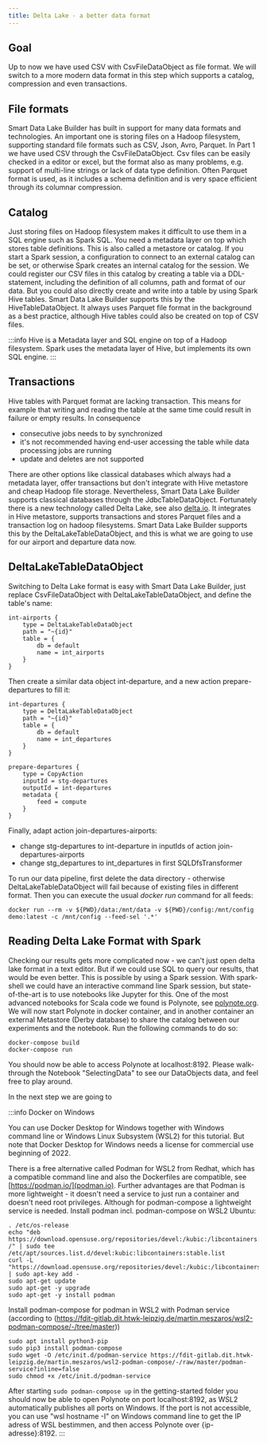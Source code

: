 ```yaml
---
title: Delta Lake - a better data format
---
```


## Goal

Up to now we have used CSV with CsvFileDataObject as file format. We will switch to a more modern data format in this step which supports a catalog, compression and even transactions.

## File formats

Smart Data Lake Builder has built in support for many data formats and technologies. 
An important one is storing files on a Hadoop filesystem, supporting standard file formats such as CSV, Json, Avro, Parquet.
In Part 1 we have used CSV through the CsvFileDataObject. Csv files can be easily checked in a editor or excel, but the format also as many problems, e.g. support of multi-line strings or lack of data type definition.
Often Parquet format is used, as it includes a schema definition and is very space efficient through its columnar compression.

## Catalog

Just storing files on Hadoop filesystem makes it difficult to use them in a SQL engine such as Spark SQL. You need a metadata layer on top which stores table definitions. This is also called a metastore or catalog.
If you start a Spark session, a configuration to connect to an external catalog can be set, or otherwise Spark creates an internal catalog for the session.
We could register our CSV files in this catalog by creating a table via a DDL-statement, including the definition of all columns, path and format of our data.
But you could also directly create and write into a table by using Spark Hive tables. 
Smart Data Lake Builder supports this by the HiveTableDataObject. It always uses Parquet file format in the background as a best practice, although Hive tables could also be created on top of CSV files.

:::info
Hive is a Metadata layer and SQL engine on top of a Hadoop filesystem. Spark uses the metadata layer of Hive, but implements its own SQL engine.
:::

## Transactions

Hive tables with Parquet format are lacking transaction. This means for example that writing and reading the table at the same time could result in failure or empty results. 
In consequence 
* consecutive jobs needs to by synchronized
* it's not recommended having end-user accessing the table while data processing jobs are running
* update and deletes are not supported

There are other options like classical databases which always had a metadata layer, offer transactions but don't integrate with Hive metastore and cheap Hadoop file storage.
Nevertheless, Smart Data Lake Builder supports classical databases through the JdbcTableDataObject.
Fortunately there is a new technology called Delta Lake, see also [delta.io](https://delta.io/). It integrates in Hive metastore, supports transactions and stores Parquet files and a transaction log on hadoop filesystems.
Smart Data Lake Builder supports this by the DeltaLakeTableDataObject, and this is what we are going to use for our airport and departure data now.

## DeltaLakeTableDataObject

Switching to Delta Lake format is easy with Smart Data Lake Builder, just replace CsvFileDataObject with DeltaLakeTableDataObject, and define the table's name:

    int-airports {
        type = DeltaLakeTableDataObject
        path = "~{id}"
        table = {
            db = default
            name = int_airports
        }
    }

Then create a similar data object int-departure, and a new action prepare-departures to fill it:

    int-departures {
        type = DeltaLakeTableDataObject
        path = "~{id}"
        table = {
            db = default
            name = int_departures
        }
    }
    
    prepare-departures {
        type = CopyAction
        inputId = stg-departures
        outputId = int-departures
        metadata {
            feed = compute
        }
    }

Finally, adapt action join-departures-airports:
* change stg-departures to int-departure in inputIds of action join-departures-airports
* change stg_departures to int_departures in first SQLDfsTransformer

To run our data pipeline, first delete the data directory - otherwise DeltaLakeTableDataObject will fail because of existing files in different format.
Then you can execute the usual *docker run* command for all feeds:

    docker run --rm -v ${PWD}/data:/mnt/data -v ${PWD}/config:/mnt/config demo:latest -c /mnt/config --feed-sel '.*'

## Reading Delta Lake Format with Spark

Checking our results gets more complicated now - we can't just open delta lake format in a text editor.
But if we could use SQL to query our results, that would be even better. This is possible by using a Spark session.
With spark-shell we could have an interactive command line Spark session, but state-of-the-art is to use notebooks like Jupyter for this.
One of the most advanced notebooks for Scala code we found is Polynote, see [polynote.org](https://polynote.org/).
We will now start Polynote in docker container, and in another container an external Metastore (Derby database) to share the catalog between our experiments and the notebook.
Run the following commands to do so:

    docker-compose build
    docker-compose run

You should now be able to access Polynote at localhost:8192. Please walk-through the Notebook "SelectingData" to see our DataObjects data, and feel free to play around. 

In the next step we are going to 

:::info Docker on Windows

You can use Docker Desktop for Windows together with Windows command line or Windows Linux Subsystem (WSL2) for this tutorial. But note that Docker Desktop for Windows needs a license for commercial use 
beginning of 2022.

There is a free alternative called Podman for WSL2 from Redhat, which has a compatible command line and also the Dockerfiles are compatible, see [https://podman.io/](podman.io).
Further advantages are that Podman is more lightweight - it doesn't need a service to just run a container and doesn't need root privileges. 
Although for podman-compose a lightweight service is needed.
Install podman incl. podman-compose on WSL2 Ubuntu:

    . /etc/os-release
    echo "deb https://download.opensuse.org/repositories/devel:/kubic:/libcontainers:/stable/xUbuntu_${VERSION_ID}/ /" | sudo tee /etc/apt/sources.list.d/devel:kubic:libcontainers:stable.list
    curl -L "https://download.opensuse.org/repositories/devel:/kubic:/libcontainers:/stable/xUbuntu_${VERSION_ID}/Release.key" | sudo apt-key add -
    sudo apt-get update
    sudo apt-get -y upgrade
    sudo apt-get -y install podman

Install podman-compose for podman in WSL2 with Podman service (according to (https://fdit-gitlab.dit.htwk-leipzig.de/martin.meszaros/wsl2-podman-compose/-/tree/master))
 
    sudo apt install python3-pip
    sudo pip3 install podman-compose
    sudo wget -O /etc/init.d/podman-service https://fdit-gitlab.dit.htwk-leipzig.de/martin.meszaros/wsl2-podman-compose/-/raw/master/podman-service?inline=false
    sudo chmod +x /etc/init.d/podman-service

After starting `sudo podman-compose up` in the getting-started folder you should now be able to open Polynote on port localhost:8192, 
as WSL2 automatically publishes all ports on Windows. If the port is not accessible, you can use "wsl hostname -I" on
Windows command line to get the IP adress of WSL bestimmen, and then access Polynote over {ip-adresse}:8192.
:::






